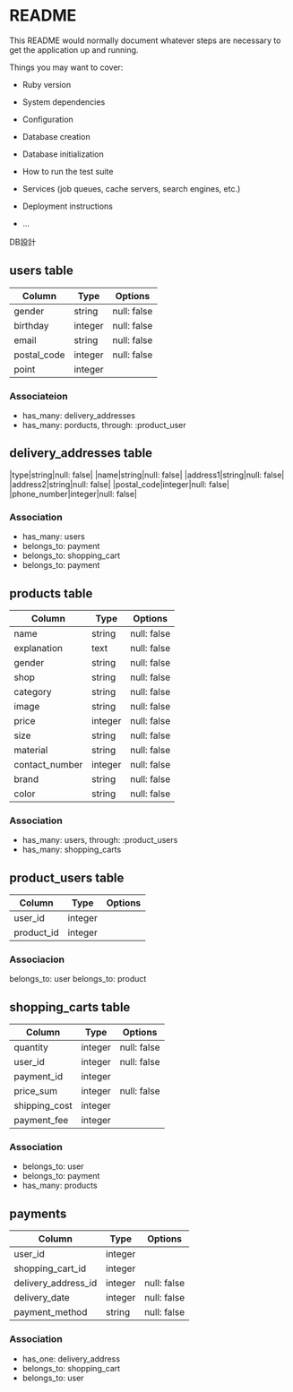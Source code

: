 # README

This README would normally document whatever steps are necessary to get the
application up and running.

Things you may want to cover:

* Ruby version

* System dependencies

* Configuration

* Database creation

* Database initialization

* How to run the test suite

* Services (job queues, cache servers, search engines, etc.)

* Deployment instructions

* ...

DB設計

## users table

|Column|Type|Options|
|------|----|-------|
|gender|string|null: false|
|birthday|integer|null: false|
|email|string|null: false|
|postal_code|integer|null: false|
|point|integer|


### Associateion

- has_many: delivery_addresses
- has_many: porducts, through: :product_user



## delivery_addresses table

|type|string|null: false|
|name|string|null: false|
|address1|string|null: false|
|address2|string|null: false|
|postal_code|integer|null: false|
|phone_number|integer|null: false|


### Association

- has_many: users
- belongs_to: payment
- belongs_to: shopping_cart
- belongs_to: payment



## products table

|Column|Type|Options|
|------|----|-------|
|name|string|null: false|
|explanation|text|null: false|
|gender|string|null: false|
|shop|string|null: false|
|category|string|null: false|
|image|string|null: false|
|price|integer|null: false|
|size|string|null: false|
|material|string|null: false|
|contact_number|integer|null: false|
|brand|string|null: false|
|color|string|null: false|


### Association

- has_many: users, through: :product_users
- has_many: shopping_carts



## product_users table

|Column|Type|Options|
|------|----|-------|
|user_id|integer|
|product_id|integer|


### Associacion

belongs_to: user
belongs_to: product



## shopping_carts table

|Column|Type|Options|
|------|----|-------|
|quantity|integer|null: false|
|user_id|integer|null: false|
|payment_id|integer|
|price_sum|integer|null: false|
|shipping_cost|integer|
|payment_fee|integer|


### Association

- belongs_to: user
- belongs_to: payment
- has_many: products



## payments

|Column|Type|Options|
|------|----|-------|
|user_id|integer|
|shopping_cart_id|integer|
|delivery_address_id|integer|null: false|
|delivery_date|integer|null: false|
|payment_method|string|null: false|


### Association

- has_one: delivery_address
- belongs_to: shopping_cart
- belongs_to: user
